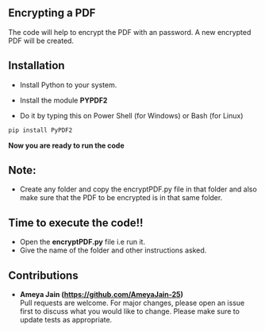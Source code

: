 ## Encrypting a PDF

The code will help to encrypt the PDF with an password.
A new encrypted PDF will be created.

## Installation

- Install Python to your system.

- Install the module **PYPDF2**

- Do it by typing this on Power Shell (for Windows) or Bash (for Linux)

```bash
pip install PyPDF2
```

**Now you are ready to run the code**

## Note:

- Create any folder and copy the encryptPDF.py file in that folder and also make sure that the PDF to be encrypted is in that same folder.

## Time to execute the code!!

- Open the **encryptPDF.py** file i.e run it.
- Give the name of the folder and other instructions asked.

## Contributions

- **Ameya Jain (https://github.com/AmeyaJain-25)**  
  Pull requests are welcome. For major changes, please open an issue first to discuss what you would like to change.
  Please make sure to update tests as appropriate.
